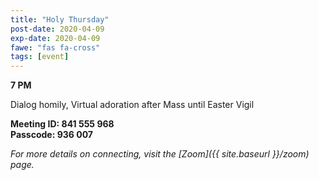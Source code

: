 ```yaml
---
title: "Holy Thursday"
post-date: 2020-04-09
exp-date: 2020-04-09
fawe: "fas fa-cross"
tags: [event]
---
```

**7 PM**

Dialog homily, Virtual adoration after Mass until Easter Vigil

**Meeting ID: 841 555 968**
<br>
**Passcode: 936 007**

*For more details on connecting, visit the [Zoom]({{ site.baseurl }}/zoom) page.*